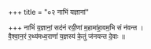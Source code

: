 +++
title = "०२ नाभिं यज्ञानां"

+++
नाभिं॑ य॒ज्ञानां॒ सद॑नं रयी॒णां म॒हामा॑हा॒वम॒भि सं न॑वन्त ।  
वै॒श्वा॒न॒रं र॒थ्य॑मध्व॒राणां॑ य॒ज्ञस्य॑ के॒तुं ज॑नयन्त दे॒वाः ॥